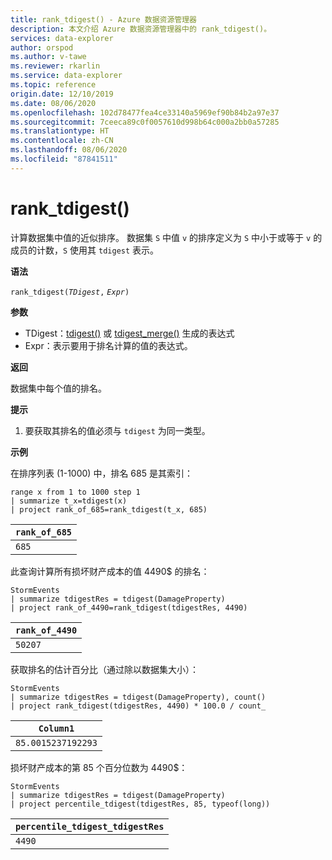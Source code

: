 ```yaml
---
title: rank_tdigest() - Azure 数据资源管理器
description: 本文介绍 Azure 数据资源管理器中的 rank_tdigest()。
services: data-explorer
author: orspod
ms.author: v-tawe
ms.reviewer: rkarlin
ms.service: data-explorer
ms.topic: reference
origin.date: 12/10/2019
ms.date: 08/06/2020
ms.openlocfilehash: 102d78477fea4ce33140a5969ef90b84b2a97e37
ms.sourcegitcommit: 7ceeca89c0f0057610d998b64c000a2bb0a57285
ms.translationtype: HT
ms.contentlocale: zh-CN
ms.lasthandoff: 08/06/2020
ms.locfileid: "87841511"
---
```

# <a name="rank_tdigest"></a>rank_tdigest()

计算数据集中值的近似排序。 数据集 `S` 中值 `v` 的排序定义为 `S` 中小于或等于 `v` 的成员的计数，`S` 使用其 `tdigest` 表示。

**语法**

`rank_tdigest(`*`TDigest`*`,` *`Expr`*`)`

**参数**

* TDigest：[tdigest()](tdigest-aggfunction.md) 或 [tdigest_merge()](tdigest-merge-aggfunction.md) 生成的表达式
* Expr：表示要用于排名计算的值的表达式。

**返回**

数据集中每个值的排名。

**提示**

1) 要获取其排名的值必须与 `tdigest` 为同一类型。

**示例**

在排序列表 (1-1000) 中，排名 685 是其索引：

<!-- csl: https://help.kusto.chinacloudapi.cn:443/Samples -->
```kusto
range x from 1 to 1000 step 1
| summarize t_x=tdigest(x)
| project rank_of_685=rank_tdigest(t_x, 685)
```

|`rank_of_685`|
|-------------|
|`685`        |

此查询计算所有损坏财产成本的值 4490$ 的排名：

<!-- csl: https://help.kusto.chinacloudapi.cn:443/Samples -->
```kusto
StormEvents
| summarize tdigestRes = tdigest(DamageProperty)
| project rank_of_4490=rank_tdigest(tdigestRes, 4490) 

```

|`rank_of_4490`|
|--------------|
|`50207`       |

获取排名的估计百分比（通过除以数据集大小）：

<!-- csl: https://help.kusto.chinacloudapi.cn:443/Samples -->
```kusto
StormEvents
| summarize tdigestRes = tdigest(DamageProperty), count()
| project rank_tdigest(tdigestRes, 4490) * 100.0 / count_

```

|`Column1`         |
|------------------|
|`85.0015237192293`|


损坏财产成本的第 85 个百分位数为 4490$：

<!-- csl: https://help.kusto.chinacloudapi.cn:443/Samples -->
```kusto
StormEvents
| summarize tdigestRes = tdigest(DamageProperty)
| project percentile_tdigest(tdigestRes, 85, typeof(long))

```

|`percentile_tdigest_tdigestRes`|
|-------------------------------|
|`4490`                         |



